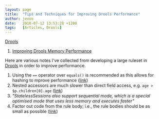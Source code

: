 ```yaml
---
layout: page
title:  "Tips and Techniques for Improving Drools Performance"
author: jevon
date:   2010-07-12 13:53:28 +1200
tags:   [Articles, Drools]
---
```


[Drools](drools.md)

1. [Improving Drools Memory Performance](improving-drools-memory-performance.md)

Here are various notes I've collected from developing a large ruleset in [Drools](drools.md) in order to improve performance.

1. Using the `==` operator over `equals()` is recommended as this allows for hashing to mprove performance (<a href="http://downloads.jboss.com/drools/docs/4.0.4.17825.GA/html_single/index.html#d0e3504">link</a>)
1. Nested accessors are much slower than direct field access, e.g. `age > $p.children[0].age` (<a href="http://downloads.jboss.com/drools/docs/4.0.4.17825.GA/html_single/index.html#d0e3630">link</a>)
1. _"StatelessSessions also support sequential mode, which is a special optimised mode that uses less memory and executes faster"_
1. Factor out code from the rule body; i.e., the rule bodies should be as small as possible (<a href="http://www.mail-archive.com/rules-users@lists.jboss.org/msg12693.html">link</a>)
